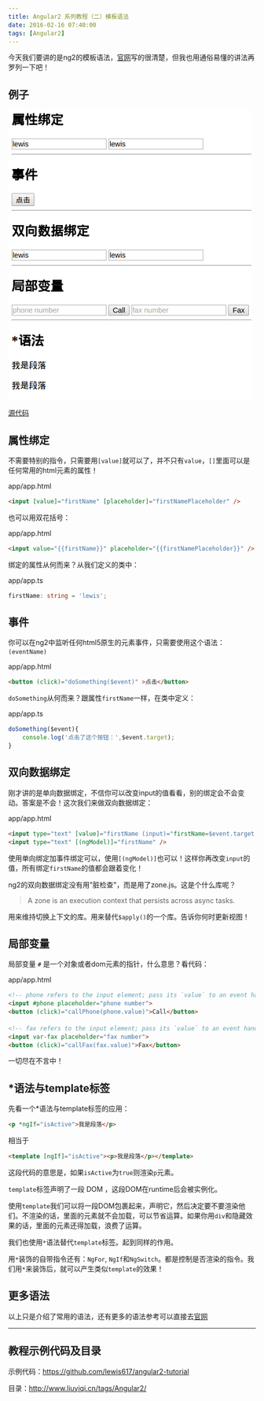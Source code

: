 ```yaml
---
title: Angular2 系列教程（二）模板语法
date: 2016-02-16 07:40:00
tags: [Angular2]
---
```


今天我们要讲的是ng2的模板语法，[官网](https://angular.io/docs/ts/latest/guide/template-syntax.html)写的很清楚，但我也用通俗易懂的讲法再罗列一下吧！

<!--more-->

## 例子

![](/css/images/84.jpg)

[源代码](https://github.com/lewis617/angular2-tutorial/tree/gh-pages/template-syntax)

## 属性绑定

不需要特别的指令，只需要用`[value]`就可以了，并不只有`value`，`[]`里面可以是任何常用的html元素的属性！

app/app.html

```html
<input [value]="firstName" [placeholder]="firstNamePlaceholder" />
```

也可以用双花括号：

app/app.html

```html
<input value="{{firstName}}" placeholder="{{firstNamePlaceholder}}" />
```
绑定的属性从何而来？从我们定义的类中：

app/app.ts

```ts
firstName: string = 'lewis';
```

## 事件

你可以在ng2中监听任何html5原生的元素事件，只需要使用这个语法： `(eventName)`

app/app.html

```html
<button (click)="doSomething($event)" >点击</button>
```

`doSomething`从何而来？跟属性`firstName`一样，在类中定义：

app/app.ts

```ts
doSomething($event){
    console.log('点击了这个按钮：',$event.target);
}
```

## 双向数据绑定

刚才讲的是单向数据绑定，不信你可以改变input的值看看，别的绑定会不会变动。答案是不会！这次我们来做双向数据绑定：

app/app.html

```html
<input type="text" [value]="firstName (input)="firstName=$event.target.value" />
<input type="text" [(ngModel)]="firstName" />
```

使用单向绑定加事件绑定可以，使用`[(ngModel)]`也可以！这样你再改变`input`的值，所有绑定`firstName`的值都会跟着变化！

ng2的双向数据绑定没有用"脏检查"，而是用了zone.js。这是个什么库呢？

> A zone is an execution context that persists across async tasks.

用来维持切换上下文的库。用来替代`$apply()`的一个库。告诉你何时更新视图！

## 局部变量

局部变量 `#` 是一个对象或者dom元素的指针，什么意思？看代码：

app/app.html

```html
<!-- phone refers to the input element; pass its `value` to an event handler -->
<input #phone placeholder="phone number">
<button (click)="callPhone(phone.value)">Call</button>

<!-- fax refers to the input element; pass its `value` to an event handler -->
<input var-fax placeholder="fax number">
<button (click)="callFax(fax.value)">Fax</button>
```
一切尽在不言中！

## *语法与template标签

先看一个*语法与template标签的应用：

```html
<p *ngIf="isActive">我是段落</p>
```
相当于

```html    
<template [ngIf]="isActive"><p>我是段落</p></template>
```
这段代码的意思是，如果`isActive`为`true`则渲染`p`元素。

`template`标签声明了一段 DOM ，这段DOM在runtime后会被实例化。

使用`template`我们可以将一段DOM包裹起来，声明它，然后决定要不要渲染他们。不渲染的话，里面的元素就不会加载，可以节省运算。如果你用`div`和隐藏效果的话，里面的元素还得加载，浪费了运算。

我们也使用`*`语法替代`template`标签。起到同样的作用。

用`*`装饰的自带指令还有：`NgFor`, `NgIf`和`NgSwitch`。都是控制是否渲染的指令。我们用`*`来装饰后，就可以产生类似`template`的效果！

## 更多语法

以上只是介绍了常用的语法，还有更多的语法参考可以直接去[官网](https://angular.io/docs/ts/latest/guide/template-syntax.html)

* * *

## 教程示例代码及目录

示例代码：<https://github.com/lewis617/angular2-tutorial>

目录：<http://www.liuyiqi.cn/tags/Angular2/>
